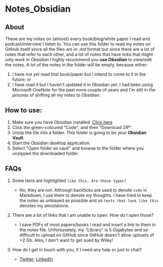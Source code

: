# Notes_Obsidian

## About

These are my notes on (almost) every book/blog/white paper I read and podcast/interview I listen to. You can use this folder to read my notes on GitHub itself since all the files are in *.md* format but since there are a lot of notes that refer to each other, and a lot of notes that have links that might only work in *Obsidian* I highly recommend you **use *Obsidian*** to view/edit the notes.
A lot of the notes in the folder will be empty, because either:
  1. I have not *yet* read that book/paper but I intend to come to it in the future; or
  2. I have read it but I haven't updated it in Obsidian yet. I had been using Microsoft OneNote for the past more couple of years and I'm still in the process of shifting all my notes to Obsidian.


## How to use:

1. Make sure you have Obsidian installed. [Click here](https://obsidian.md/download)
2. Click the green-coloured "Code", and then "Download ZIP".
3. Unzip the file into a folder. This folder is going to be your **Obsidian Vault**.
4. Start the Obsidian desktop application.
5. Select "Open folder as vault" and browse to the folder where you unzipped the downloaded folder.


## FAQs

1. Some texts are highlighted `like this. Are these typos?`
	- No, they are not. Although backticks are used to denote `code` in Markdown, I use them to denote my thoughts. I have tried to keep the notes as unbiased as possible and so `texts that look like this` denotes my annotations.

2. There are a lot of links that I am unable to open. How do I open those?
	- I save PDFs of most papers/books I read and insert a link to them in the notes file. Unfortunately, my "Library" is 5 Gigabytes and so difficult to upload on GitHub since GitHub doesn't allow uploads of >2 Gb. Also, I don't want to get sued by Wiley!

3. How do I get in touch with you, if I need any help or just to chat?
	- [Twitter](https://twitter.com/AkulBansal1); [LinkedIn](https://www.linkedin.com/in/akul-bansal-6b4952177/)